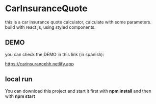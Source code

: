 # CarInsuranceQuote

this is a car insurance quote calculator, calculate with some parameters. build with react js, using styled components.


## DEMO

you can check the DEMO in this link (in spanish): 

https://carinsurancehh.netlify.app

## local run

You can download this project and start it first with **npm install** and then with **npm start**

